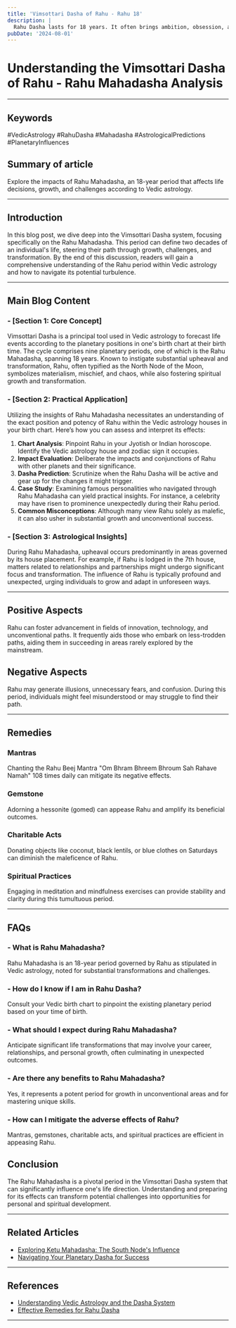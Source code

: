 ```yaml
---
title: 'Vimsottari Dasha of Rahu - Rahu 18'
description: |
  Rahu Dasha lasts for 18 years. It often brings ambition, obsession, and unconventional or foreign experiences.
pubDate: '2024-08-01'
---
```


# Understanding the Vimsottari Dasha of Rahu - Rahu Mahadasha Analysis

---

## Keywords
#VedicAstrology #RahuDasha #Mahadasha #AstrologicalPredictions #PlanetaryInfluences

## Summary of article
Explore the impacts of Rahu Mahadasha, an 18-year period that affects life decisions, growth, and challenges according to Vedic astrology.

---

## Introduction
In this blog post, we dive deep into the Vimsottari Dasha system, focusing specifically on the Rahu Mahadasha. This period can define two decades of an individual's life, steering their path through growth, challenges, and transformation. By the end of this discussion, readers will gain a comprehensive understanding of the Rahu period within Vedic astrology and how to navigate its potential turbulence.

---

## Main Blog Content

### - [Section 1: Core Concept]
Vimsottari Dasha is a principal tool used in Vedic astrology to forecast life events according to the planetary positions in one's birth chart at their birth time. The cycle comprises nine planetary periods, one of which is the Rahu Mahadasha, spanning 18 years. Known to instigate substantial upheaval and transformation, Rahu, often typified as the North Node of the Moon, symbolizes materialism, mischief, and chaos, while also fostering spiritual growth and transformation.

### - [Section 2: Practical Application]
Utilizing the insights of Rahu Mahadasha necessitates an understanding of the exact position and potency of Rahu within the Vedic astrology houses in your birth chart. Here’s how you can assess and interpret its effects:

1. **Chart Analysis**: Pinpoint Rahu in your Jyotish or Indian horoscope. Identify the Vedic astrology house and zodiac sign it occupies.
2. **Impact Evaluation**: Deliberate the impacts and conjunctions of Rahu with other planets and their significance.
3. **Dasha Prediction**: Scrutinize when the Rahu Dasha will be active and gear up for the changes it might trigger.
4. **Case Study**: Examining famous personalities who navigated through Rahu Mahadasha can yield practical insights. For instance, a celebrity may have risen to prominence unexpectedly during their Rahu period.
5. **Common Misconceptions**: Although many view Rahu solely as malefic, it can also usher in substantial growth and unconventional success.

### - [Section 3: Astrological Insights]
During Rahu Mahadasha, upheaval occurs predominantly in areas governed by its house placement. For example, if Rahu is lodged in the 7th house, matters related to relationships and partnerships might undergo significant focus and transformation. The influence of Rahu is typically profound and unexpected, urging individuals to grow and adapt in unforeseen ways.

---

## Positive Aspects
Rahu can foster advancement in fields of innovation, technology, and unconventional paths. It frequently aids those who embark on less-trodden paths, aiding them in succeeding in areas rarely explored by the mainstream.

## Negative Aspects
Rahu may generate illusions, unnecessary fears, and confusion. During this period, individuals might feel misunderstood or may struggle to find their path.

---

## Remedies

### Mantras
Chanting the Rahu Beej Mantra "Om Bhram Bhreem Bhroum Sah Rahave Namah" 108 times daily can mitigate its negative effects.

### Gemstone
Adorning a hessonite (gomed) can appease Rahu and amplify its beneficial outcomes.

### Charitable Acts
Donating objects like coconut, black lentils, or blue clothes on Saturdays can diminish the maleficence of Rahu.

### Spiritual Practices
Engaging in meditation and mindfulness exercises can provide stability and clarity during this tumultuous period.

---

## FAQs
### - What is Rahu Mahadasha?
Rahu Mahadasha is an 18-year period governed by Rahu as stipulated in Vedic astrology, noted for substantial transformations and challenges.

### - How do I know if I am in Rahu Dasha?
Consult your Vedic birth chart to pinpoint the existing planetary period based on your time of birth.

### - What should I expect during Rahu Mahadasha?
Anticipate significant life transformations that may involve your career, relationships, and personal growth, often culminating in unexpected outcomes.

### - Are there any benefits to Rahu Mahadasha?
Yes, it represents a potent period for growth in unconventional areas and for mastering unique skills.

### - How can I mitigate the adverse effects of Rahu?
Mantras, gemstones, charitable acts, and spiritual practices are efficient in appeasing Rahu.

## Conclusion
The Rahu Mahadasha is a pivotal period in the Vimsottari Dasha system that can significantly influence one's life direction. Understanding and preparing for its effects can transform potential challenges into opportunities for personal and spiritual development.

---

## Related Articles
- [Exploring Ketu Mahadasha: The South Node's Influence](#)
- [Navigating Your Planetary Dasha for Success](#)

---

## References
- [Understanding Vedic Astrology and the Dasha System](https://www.example-astrology.com)
- [Effective Remedies for Rahu Dasha](https://www.another-astrology.com)

---